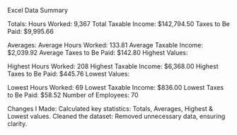 Excel Data Summary

Totals:
Hours Worked: 9,367
Total Taxable Income: $142,794.50
Taxes to Be Paid: $9,995.66

Averages:
Average Hours Worked: 133.81
Average Taxable Income: $2,039.92
Average Taxes to Be Paid: $142.80
Highest Values:

Highest Hours Worked: 208
Highest Taxable Income: $6,368.00
Highest Taxes to Be Paid: $445.76
Lowest Values:

Lowest Hours Worked: 69
Lowest Taxable Income: $836.00
Lowest Taxes to Be Paid: $58.52
Number of Employees: 70

 Changes I Made:
Calculated key statistics: Totals, Averages, Highest & Lowest values.
Cleaned the dataset: Removed unnecessary data, ensuring clarity.
